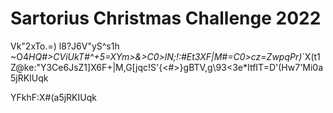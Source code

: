 





# Sartorius Christmas Challenge 2022

Vk"2xTo.=) l8?J6V"yS^s1h ~O4*HQ#>CViUkT#\^+5=XYm>&>C0>lN;!:#Et3XF|M#=C0>cz=ZwpqPr)*`X(t1Z@ke:"Y3Ce6JsZ1]X6F+|M,G[jqc!S'{<#>}gBTV,g\93<3e*ItfIT=D'(Hw7'Mi0a5jRKIUqk

YFkhF:X#(a5jRKIUqk
